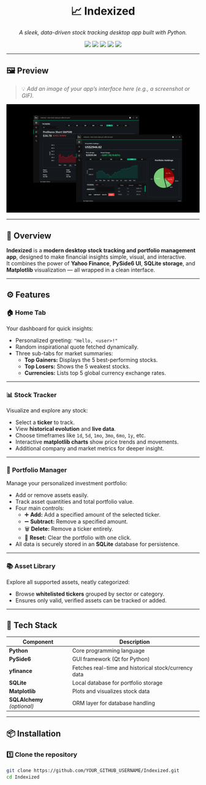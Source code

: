 <h1 align="center">📈 Indexized</h1>

<p align="center">
  <em>A sleek, data-driven stock tracking desktop app built with Python.</em>
</p>

<p align="center">
  <img src="https://img.shields.io/badge/Python-3.10%2B-blue?style=flat-square&logo=python" />
  <img src="https://img.shields.io/badge/UI-PySide6-orange?style=flat-square&logo=qt" />
  <img src="https://img.shields.io/badge/Data-yfinance-green?style=flat-square&logo=yahoo" />
  <img src="https://img.shields.io/badge/Database-SQLite-lightgrey?style=flat-square&logo=sqlite" />
  <img src="https://img.shields.io/badge/Charts-matplotlib-blueviolet?style=flat-square&logo=plotly" />
</p>

---

## 🖼️ Preview

> 💡 *Add an image of your app’s interface here (e.g., a screenshot or GIF).*

<p align="center">
  <img src="assets/screenshot.png" alt="Indexized UI Preview" width="800">
</p>

---

## 🧠 Overview

**Indexized** is a **modern desktop stock tracking and portfolio management app**, designed to make financial insights simple, visual, and interactive.  
It combines the power of **Yahoo Finance**, **PySide6 UI**, **SQLite storage**, and **Matplotlib** visualization — all wrapped in a clean interface.

---

## ⚙️ Features

### 🏠 **Home Tab**
Your dashboard for quick insights:
- Personalized greeting: `"Hello, <user>!"`
- Random inspirational quote fetched dynamically.
- Three sub-tabs for market summaries:
  - **Top Gainers:** Displays the 5 best-performing stocks.
  - **Top Losers:** Shows the 5 weakest stocks.
  - **Currencies:** Lists top 5 global currency exchange rates.

---

### 📊 **Stock Tracker**
Visualize and explore any stock:
- Select a **ticker** to track.
- View **historical evolution** and **live data**.
- Choose timeframes like `1d`, `5d`, `1mo`, `3mo`, `6mo`, `1y`, etc.
- Interactive **matplotlib charts** show price trends and movements.
- Additional company and market metrics for deeper insight.

---

### 💼 **Portfolio Manager**
Manage your personalized investment portfolio:
- Add or remove assets easily.
- Track asset quantities and total portfolio value.
- Four main controls:
  - ➕ **Add:** Add a specified amount of the selected ticker.
  - ➖ **Subtract:** Remove a specified amount.
  - 🗑️ **Delete:** Remove a ticker entirely.
  - 🔴 **Reset:** Clear the portfolio with one click.
- All data is securely stored in an **SQLite** database for persistence.

---

### 📚 **Asset Library**
Explore all supported assets, neatly categorized:
- Browse **whitelisted tickers** grouped by sector or category.
- Ensures only valid, verified assets can be tracked or added.

---

## 🧩 Tech Stack

| Component | Description |
|------------|-------------|
| **Python** | Core programming language |
| **PySide6** | GUI framework (Qt for Python) |
| **yfinance** | Fetches real-time and historical stock/currency data |
| **SQLite** | Local database for portfolio storage |
| **Matplotlib** | Plots and visualizes stock data |
| **SQLAlchemy** *(optional)* | ORM layer for database handling |

---

## 📦 Installation

### 1️⃣ Clone the repository
```bash
git clone https://github.com/YOUR_GITHUB_USERNAME/Indexized.git
cd Indexized
